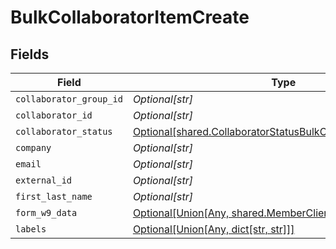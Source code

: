 # BulkCollaboratorItemCreate


## Fields

| Field                                                                                                                                    | Type                                                                                                                                     | Required                                                                                                                                 | Description                                                                                                                              |
| ---------------------------------------------------------------------------------------------------------------------------------------- | ---------------------------------------------------------------------------------------------------------------------------------------- | ---------------------------------------------------------------------------------------------------------------------------------------- | ---------------------------------------------------------------------------------------------------------------------------------------- |
| `collaborator_group_id`                                                                                                                  | *Optional[str]*                                                                                                                          | :heavy_minus_sign:                                                                                                                       | N/A                                                                                                                                      |
| `collaborator_id`                                                                                                                        | *Optional[str]*                                                                                                                          | :heavy_minus_sign:                                                                                                                       | N/A                                                                                                                                      |
| `collaborator_status`                                                                                                                    | [Optional[shared.CollaboratorStatusBulkCollaboratorItemCreate]](undefined/models/shared/collaboratorstatusbulkcollaboratoritemcreate.md) | :heavy_minus_sign:                                                                                                                       | N/A                                                                                                                                      |
| `company`                                                                                                                                | *Optional[str]*                                                                                                                          | :heavy_minus_sign:                                                                                                                       | N/A                                                                                                                                      |
| `email`                                                                                                                                  | *Optional[str]*                                                                                                                          | :heavy_minus_sign:                                                                                                                       | N/A                                                                                                                                      |
| `external_id`                                                                                                                            | *Optional[str]*                                                                                                                          | :heavy_minus_sign:                                                                                                                       | N/A                                                                                                                                      |
| `first_last_name`                                                                                                                        | *Optional[str]*                                                                                                                          | :heavy_minus_sign:                                                                                                                       | N/A                                                                                                                                      |
| `form_w9_data`                                                                                                                           | [Optional[Union[Any, shared.MemberClientFormW9Info]]](undefined/models/shared/bulkcollaboratoritemcreateformw9data.md)                   | :heavy_minus_sign:                                                                                                                       | N/A                                                                                                                                      |
| `labels`                                                                                                                                 | [Optional[Union[Any, dict[str, str]]]](undefined/models/shared/bulkcollaboratoritemcreatelabels.md)                                      | :heavy_minus_sign:                                                                                                                       | N/A                                                                                                                                      |